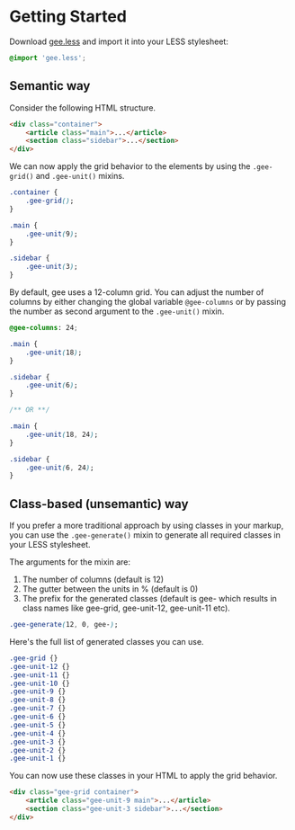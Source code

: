 Getting Started
===============

Download [gee.less](https://raw.github.com/jsor/gee/master/gee.less) and import
it into your LESS stylesheet:

```css
@import 'gee.less';
```

Semantic way
------------

Consider the following HTML structure.

```html
<div class="container">
    <article class="main">...</article>
    <section class="sidebar">...</section>
</div>
```

We can now apply the grid behavior to the elements by using the `.gee-grid()`
and `.gee-unit()` mixins.

```css
.container {
    .gee-grid();
}

.main {
    .gee-unit(9);
}

.sidebar {
    .gee-unit(3);
}
```

By default, gee uses a 12-column grid. You can adjust the number of columns by
either changing the global variable `@gee-columns` or by passing the number as
second argument to the `.gee-unit()` mixin.

```css
@gee-columns: 24;

.main {
    .gee-unit(18);
}

.sidebar {
    .gee-unit(6);
}

/** OR **/

.main {
    .gee-unit(18, 24);
}

.sidebar {
    .gee-unit(6, 24);
}
```

Class-based (unsemantic) way
----------------------------

If you prefer a more traditional approach by using classes in your markup, you
can use the `.gee-generate()` mixin to generate all required classes in your
LESS stylesheet.

The arguments for the mixin are:

1. The number of columns (default is 12)
2. The gutter between the units in % (default is 0)
3. The prefix for the generated classes (default is gee- which results in
   class names like gee-grid, gee-unit-12, gee-unit-11 etc).

```css
.gee-generate(12, 0, gee-);
```

Here's the full list of generated classes you can use.

```css
.gee-grid {}
.gee-unit-12 {}
.gee-unit-11 {}
.gee-unit-10 {}
.gee-unit-9 {}
.gee-unit-8 {}
.gee-unit-7 {}
.gee-unit-6 {}
.gee-unit-5 {}
.gee-unit-4 {}
.gee-unit-3 {}
.gee-unit-2 {}
.gee-unit-1 {}
```

You can now use these classes in your HTML to apply the grid behavior.

```html
<div class="gee-grid container">
    <article class="gee-unit-9 main">...</article>
    <section class="gee-unit-3 sidebar">...</section>
</div>
```
